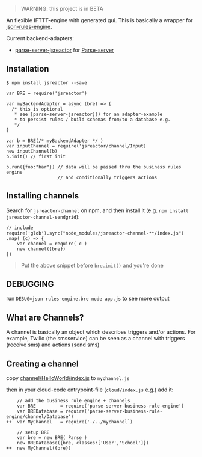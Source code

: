 > WARNING: this project is in BETA

An flexible IFTTT-engine with generated gui. 
This is basically a wrapper for [json-rules-engine](https://npmjs.com/package/json-rules-engine).

Current backend-adapters:

* [parse-server-jsreactor](https://npmjs.org/package/parse-server-jsreactor) for [Parse-server](https://npmjs.com/package/parse-server)

## Installation

    $ npm install jsreactor --save

```
var BRE = require('jsreactor')

var myBackendAdapter = async (bre) => {
  /* this is optional
   * see [parse-server-jsreactor]() for an adapter-example
   * to persist rules / build schemas from/to a database e.g.
   */
}

var b = BRE(/* myBackendAdapter */ )
var inputChannel = require('jsreactor/channel/Input)
new inputChannel(b)
b.init() // first init
    
b.run({foo:"bar"}) // data will be passed thru the business rules engine
                   // and conditionally triggers actions
```

## Installing channels

Search for `jsreactor-channel` on npm, and then install it (e.g. `npm install jsreactor-channel-sendgrid`):

```
// include
require('glob').sync("node_modules/jsreactor-channel-**/index.js")
.map( (c) => {
    var channel = require( c )
    new channel({bre})
})
```

> Put the above snippet before `bre.init()` and you're done

## DEBUGGING

run `DEBUG=json-rules-engine,bre node app.js` to see more output

## What are Channels?

A channel is basically an object which describes triggers and/or actions.
For example, Twilio (the smsservice) can be seen as a channel with triggers (receive sms) and actions (send sms)

## Creating a channel

copy [channel/HelloWorld/index.js](https://github.com/coderofsalvation/jsreactor/blob/master/channel/HelloWorld/index.js) to `mychannel.js`

then in your cloud-code entrypoint-file (`cloud/index.js` e.g.) add it:

```
    // add the business rule engine + channels
    var BRE         = require('parse-server-business-rule-engine')
    var BREDatabase = require('parse-server-business-rule-engine/channel/Database')
++  var MyChannel   = require('./../mychannel`)
    
    // setup BRE
    var bre = new BRE( Parse )
    new BREDatabase({bre, classes:['User','School']})
++  new MyChannel({bre})
```
    